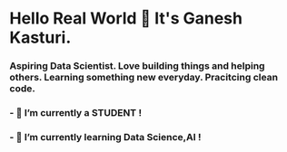 # Hello Real World 👋 It's Ganesh Kasturi.
### Aspiring Data Scientist. Love building things and helping others. Learning something new everyday. Pracitcing clean code.
### - 🔭 I’m currently a STUDENT ! 
### - 🌱 I’m currently learning Data Science,AI !
<!--
**ganeshkasturidatascience/ganeshkasturidatascience** is a ✨ _special_ ✨ repository because its `README.md` (this file) appears on your GitHub profile.

Here are some ideas to get you started:

- 🔭 I’m currently a STUDENT ! 
- 🌱 I’m currently learning Data Science,AI !
- 👯 I’m looking to collaborate on Projects 
- 🤔 I’m looking for help with 
- 💬 Ask me about ...
- 📫 How to reach me: ...
- 😄 Pronouns: ...
- ⚡ Fun fact: ...
-->
